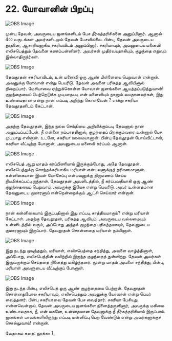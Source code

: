 # 22. யோவானின் பிறப்பு

![OBS Image](https://cdn.door43.org/obs/jpg/360px/obs-en-22-01.jpg)

முன்பு தேவன், அவருடைய ஜனங்களிடம் பேச தீர்கத்தரிசிகளை அனுப்பினார். ஆனால் 4௦௦ வருடங்கள் அவர்களிடமும் தேவன் பேசவில்லை. பின்பு, தேவன் அவருடைய தூதனை, ஆசாரியனாகிய சகரியவிடம் அனுப்பினார்.  சகரியாவும், அவனுடைய மனைவி எலிசபெத்தும் தேவனை கணம்பன்னினர். அவர்கள் முதிர்வயதாகியும், குழந்தை எதுவும் இல்லாதிருந்ர்கள்.

![OBS Image](https://cdn.door43.org/obs/jpg/360px/obs-en-22-02.jpg)

தேவதூதன் சகரியாவிடம், உன் மனைவி ஒரு ஆண் பிள்ளையை பெறுவாள் என்றான். அவனுக்கு யோவான் என்று பெயரிடு. தேவன் அவனை பரிசுத்த ஆவியினால் நிறைப்பார். மேசியாவை  ஏற்றுக்கொள்ள யோவான் ஜனங்களை ஆயத்தப்படுத்துவான்! குழந்தையைப் பெற்றெடுக்க முடியாதபடி என் மனைவியும் நானும் வயதானவர்கள், இது உண்மைதான் என்று நான் எப்படி அறிந்து கொள்வேன் ? என்று சகரியா தேவதூதனிடம் கேட்டான். 

![OBS Image](https://cdn.door43.org/obs/jpg/360px/obs-en-22-03.jpg)

அதற்கு தேவதூதன், இந்த நல்ல செய்தியை அறிவிக்கும்படி தேவனால் நான் அனுப்பப்பட்டேன். நீ என்னை நம்பாததினால், குழந்தைப் பிறக்கும்வரை உன்னால் பேச முடியாது என்றான். உடனே, சகரியா ஊமையானான். பின்பு தேவதூதன் போய்விட்டான், சகரியா வீட்டிற்கு போனான், அவனுடைய மனைவி கர்ப்பம் ஆனாள்.

![OBS Image](https://cdn.door43.org/obs/jpg/360px/obs-en-22-04.jpg)

எலிசபெத் ஆறு மாதம் கர்ப்பிணியாய் இருக்கும்போது, அதே தேவதூதன், எலிசபெத்துக்கு சொந்தக்கரியாகிய மரியாள் என்பவளுக்குத் தரிசனமானான். கன்னிகையான இவள் யோசேப்பு என்பவனுக்கு திருமணம் செய்ய நியமிக்கப்பட்டிருந்தாள். தேவதூதன் அவளிடத்தில், நீ கர்ப்பவதியாகி ஒரு ஆண் குழந்தையைப் பெறுவாய், அவருக்கு இயேசு என்று பெயரிடு. அவர் உன்னதமான தேவனுடைய குமாரனாய் என்றென்றைக்கும் ஆட்சி செய்வார் என்றான். 

![OBS Image](https://cdn.door43.org/obs/jpg/360px/obs-en-22-05.jpg)

நான் கன்னிகையாய் இருப்பதினால் இது எப்படி சாத்தியமாகும்? என்று மரியாள் கேட்டாள். அதற்கு தேவதூதன், பரிசுத்த ஆவியும், அவருடைய வல்லமையும் உன்னிடத்தில் வரும், அப்போது அந்தக் குழந்தை பரிசுத்தமாயும், தேவனுடைய குமாரனாயும் இருப்பார். தேவதூதன் சொன்னதை மரியாள் நம்பினாள்.

![OBS Image](https://cdn.door43.org/obs/jpg/360px/obs-en-22-06.jpg)

இது நடந்து முடிந்ததும், மரியாள், எலிசபெத்தை சந்தித்து, அவளை வாழ்த்தினாள், அப்போது, எலிசபெத்தின் வயிற்றில் இருந்த குழந்தைத் துள்ளிற்று. தேவன் அவர்கள் இருவருக்கும் செய்ததை நினைத்து மகிழ்ந்தனர். மூன்று மாதம் அவளை சந்தித்து, பின்பு, மரியாள் அவளுடைய வீட்டிற்குப் போனாள்.

![OBS Image](https://cdn.door43.org/obs/jpg/360px/obs-en-22-07.jpg)

இது நடந்த பின்பு, எலிசபெத் ஒரு ஆண் குழந்தையை பெற்றாள். தேவதூதன் சொன்னதுபோல சகரியாவும், எலிசபெத்தும் அவனுக்கு யோவான் என்று பெயர் வைத்தனர். பின்பு சகரியாவை தேவன் பேச வைத்தார். சகரியா பேசியது என்னவென்றால், தேவன் அவருடைய ஜனங்களை நினைத்தருளினார், அவருக்கு மகிமை உண்டாவதாக, நீ, என் மகனே, உன்னதமான தேவனுக்கு நீ தீர்கத்தரிசியாய் இருப்பாய். ஜனங்கள் பாவங்களிலிருந்து எப்படி மன்னிப்பு பெற வேண்டும் என்று அவர்களுக்குச் சொல்லுவாய்! என்றான்.

வேதாகம கதை: லூக்கா 1_

